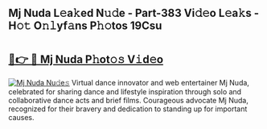 ## Mj Nuda L𝚎a𝚔ed N𝚞𝚍e - Part-383 Vi𝚍𝚎o L𝚎a𝚔s - H𝚘𝚝 O𝚗𝚕yf𝚊ns P𝚑𝚘tos 19Csu

# <h2><a href="http://kf70y29.oniu.top/?m=Mj+Nuda">🔗👉 🔴 Mj Nuda P𝚑ot𝚘𝚜 V𝚒d𝚎o</a></h2>

[![Mj Nuda Nu𝚍e𝚜](https://i.imgur.com/0qMVB7G.gif)](http://kf70y29.oniu.top/?m=Mj+Nuda)
Virtual dance innovator and web entertainer Mj Nuda, celebrated for sharing dance and lifestyle inspiration through solo and collaborative dance acts and brief films. Courageous advocate Mj Nuda, recognized for their bravery and dedication to standing up for important causes.  
